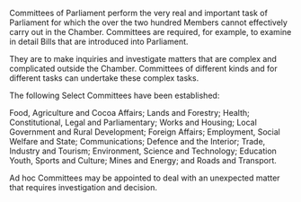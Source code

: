 Committees of Parliament perform the very real and important task of Parliament for which the over the two hundred Members cannot effectively carry out in the Chamber. Committees are required, for example, to examine in detail Bills that are introduced into Parliament.

They are to make inquiries and investigate matters that are complex and complicated outside the Chamber. Committees of different kinds and for different tasks can undertake these complex tasks.

The following Select Committees have been established:

Food, Agriculture and Cocoa Affairs; Lands and Forestry; Health; Constitutional, Legal and Parliamentary; Works and Housing; Local Government and Rural Development; Foreign Affairs; Employment, Social Welfare and State; Communications; Defence and the Interior; Trade, Industry and Tourism; Environment, Science and Technology; Education Youth, Sports and Culture; Mines and Energy; and Roads and Transport.

Ad hoc Committees may be appointed to deal with an unexpected matter that requires investigation and decision.
